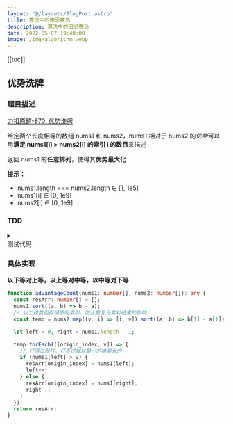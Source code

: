 ```yaml
---
layout: "@/layouts/BlogPost.astro"
title: 算法中的田忌赛马
description: 算法中的田忌赛马
date: 2022-05-07 19:40:00
image: /img/algorithm.webp
---
```


[[toc]]

## 优势洗牌

### 题目描述

[<div class="i-cib-leetcode"></div> 力扣原题-870. 优势洗牌](https://leetcode-cn.com/problems/advantage-shuffle/)

给定两个长度相等的数组 nums1 和 nums2，nums1 相对于 nums2 的*优势*可以用**满足 nums1[i] > nums2[i] 的索引 i 的数目**来描述

返回 nums1 的**任意排列**，使得其**优势最大化**

**提示：**
- nums1.length === nums2.length ∈ [1, 1e5]
- nums1[i] ∈ [0, 1e9]
- nums2[i] ∈ [0, 1e9]

### TDD

<details>
  <summary class="cursor-pointer">
    <div class="i-vscode-icons-file-type-testts mr-1"></div>
    测试代码
  </summary>
  
  ```ts
  import { describe, it, expect } from 'vitest';

  describe('分割数组的最大值', () => {
    it('1', () => {
      const nums1 = [2, 7, 11, 15];
      const nums2 = [1, 10, 4, 11];
      const res = [2, 11, 7, 15];
      expect(advantageCount(nums1, nums2)).toEqual(res);
    });

    it('2', () => {
      const nums1 = [12, 24, 8, 32];
      const nums2 = [13, 25, 32, 11];
      const res = [24, 32, 8, 12];
      expect(advantageCount(nums1, nums2)).toEqual(res);
    });

    it('3. 元素重复', () => {
      const nums1 = [2, 0, 4, 1, 2];
      const nums2 = [1, 3, 0, 0, 2];
      // 此处可能存在多个答案，合理即可
      const res = [2, 4, 2, 1, 0];
      expect(advantageCount(nums1, nums2)).toEqual(res);
    })
  });
  ```
</details>

### 具体实现

**以下等对上等，以上等对中等，以中等对下等**

```ts
function advantageCount(nums1: number[], nums2: number[]): any {
  const resArr: number[] = [];
  nums1.sort((a, b) => b - a);
  // 以二维数组存储原始索引，防止重复元素对结果的影响
  const temp = nums2.map((v, i) => [i, v]).sort((a, b) => b[1] - a[1]);

  let left = 0, right = nums1.length - 1;

  temp.forEach(([origin_index, v]) => {
    // 打得过就打，打不过就以最小的换最大的
    if (nums1[left] > v) {
      resArr[origin_index] = nums1[left];
      left++;
    } else {
      resArr[origin_index] = nums1[right];
      right--;
    }
  });
  return resArr;
}
```